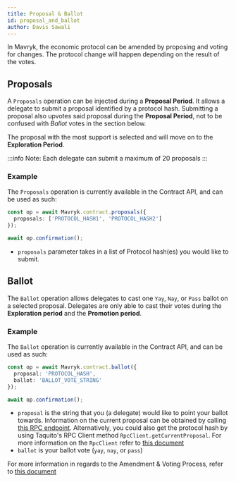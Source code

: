 ```yaml
---
title: Proposal & Ballot
id: proposal_and_ballot
author: Davis Sawali
---
```


In Mavryk, the economic protocol can be amended by proposing and voting for changes. The protocol change will happen depending on the result of the votes.

## Proposals
A `Proposals` operation can be injected during a **Proposal Period**. It allows a delegate to submit a proposal identified by a protocol hash. Submitting a proposal also upvotes said proposal during the **Proposal Period**, not to be confused with *Ballot* votes in the section below. 

The proposal with the most support is selected and will move on to the **Exploration Period**.

:::info
Note: Each delegate can submit a maximum of 20 proposals
:::

### Example
The `Proposals` operation is currently available in the Contract API, and can be used as such:
```typescript
const op = await Mavryk.contract.proposals({
  proposals: ['PROTOCOL_HASH1', 'PROTOCOL_HASH2']
});

await op.confirmation();
```
- `proposals` parameter takes in a list of Protocol hash(es) you would like to submit.  

## Ballot
The `Ballot` operation allows delegates to cast one `Yay`, `Nay`, or `Pass` ballot on a selected proposal. Delegates are only able to cast their votes during the **Exploration period** and the **Promotion period**.

### Example
The `Ballot` operation is currently available in the Contract API, and can be used as such:
```typescript
const op = await Mavryk.contract.ballot({
  proposal: 'PROTOCOL_HASH',
  ballot: 'BALLOT_VOTE_STRING'
});

await op.confirmation();
```
- `proposal` is the string that you (a delegate) would like to point your ballot towards. Information on the current proposal can be obtained by calling [this RPC endpoint](https://tezos.gitlab.io/alpha/rpc.html#get-block-id-votes-current-proposal). Alternatively, you could also get the protocol hash by using Taquito's RPC Client method `RpcClient.getCurrentProposal`. For more information on the `RpcClient` refer to [this document](https://taquito.mavryk.org/docs/rpc_package/)
- `ballot` is your ballot vote (`yay`, `nay`, or `pass`)


For more information in regards to the Amendment & Voting Process, refer to [this document](https://tezos.gitlab.io/alpha/voting.html)
